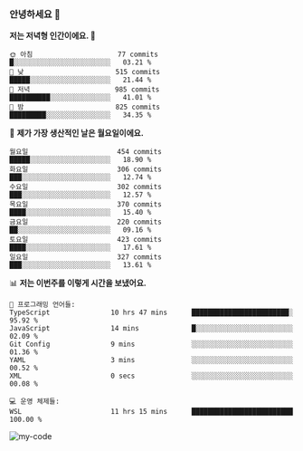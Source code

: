 ### 안녕하세요 👋

<!--START_SECTION:waka-->
**저는 저녁형 인간이에요. 🦉** 

```text
🌞 아침                     77 commits          █░░░░░░░░░░░░░░░░░░░░░░░░   03.21 % 
🌆 낮　                     515 commits         █████░░░░░░░░░░░░░░░░░░░░   21.44 % 
🌃 저녁                     985 commits         ██████████░░░░░░░░░░░░░░░   41.01 % 
🌙 밤　                     825 commits         █████████░░░░░░░░░░░░░░░░   34.35 % 
```
📅 **제가 가장 생산적인 날은 월요일이에요.** 

```text
월요일                      454 commits         █████░░░░░░░░░░░░░░░░░░░░   18.90 % 
화요일                      306 commits         ███░░░░░░░░░░░░░░░░░░░░░░   12.74 % 
수요일                      302 commits         ███░░░░░░░░░░░░░░░░░░░░░░   12.57 % 
목요일                      370 commits         ████░░░░░░░░░░░░░░░░░░░░░   15.40 % 
금요일                      220 commits         ██░░░░░░░░░░░░░░░░░░░░░░░   09.16 % 
토요일                      423 commits         ████░░░░░░░░░░░░░░░░░░░░░   17.61 % 
일요일                      327 commits         ███░░░░░░░░░░░░░░░░░░░░░░   13.61 % 
```


📊 **저는 이번주를 이렇게 시간을 보냈어요.** 

```text
💬 프로그래밍 언어들: 
TypeScript               10 hrs 47 mins      ████████████████████████░   95.92 % 
JavaScript               14 mins             █░░░░░░░░░░░░░░░░░░░░░░░░   02.09 % 
Git Config               9 mins              ░░░░░░░░░░░░░░░░░░░░░░░░░   01.36 % 
YAML                     3 mins              ░░░░░░░░░░░░░░░░░░░░░░░░░   00.52 % 
XML                      0 secs              ░░░░░░░░░░░░░░░░░░░░░░░░░   00.08 % 

💻 운영 체제들: 
WSL                      11 hrs 15 mins      █████████████████████████   100.00 % 
```


<!--END_SECTION:waka-->

![my-code](https://user-images.githubusercontent.com/84620459/224267854-2a193d7d-cbb4-45a1-96cb-c7441507a91e.gif)


<!-- [![Chigomuh's GitHub stats](https://github-readme-stats.vercel.app/api?username=chigomuh&theme=vision-friendly-dark)](https://github.com/anuraghazra/github-readme-stats) -->
<!--
**chigomuh/chigomuh** is a ✨ _special_ ✨ repository because its `README.md` (this file) appears on your GitHub profile.

Here are some ideas to get you started:

- 🔭 I’m currently working on ...
- 🌱 I’m currently learning ...
- 👯 I’m looking to collaborate on ...
- 🤔 I’m looking for help with ...
- 💬 Ask me about ...
- 📫 How to reach me: ...
- 😄 Pronouns: ...
- ⚡ Fun fact: ...
-->
